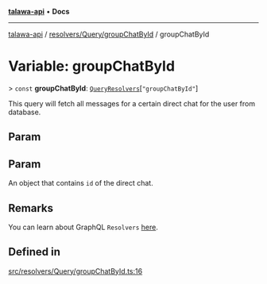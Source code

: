 [**talawa-api**](../../../../README.md) • **Docs**

***

[talawa-api](../../../../modules.md) / [resolvers/Query/groupChatById](../README.md) / groupChatById

# Variable: groupChatById

\> `const` **groupChatById**: [`QueryResolvers`](../../../../types/generatedGraphQLTypes/type-aliases/QueryResolvers.md)\[`"groupChatById"`\]

This query will fetch all messages for a certain direct chat for the user from database.

## Param

## Param

An object that contains `id` of the direct chat.

## Remarks

You can learn about GraphQL `Resolvers`
[here](https://www.apollographql.com/docs/apollo-server/data/resolvers/).

## Defined in

[src/resolvers/Query/groupChatById.ts:16](https://github.com/PalisadoesFoundation/talawa-api/blob/67d017fd9312183a6b2bae1b160bc814f56ab5c2/src/resolvers/Query/groupChatById.ts#L16)
